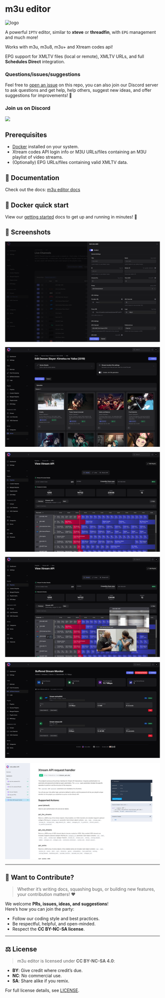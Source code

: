 # m3u editor

![logo](./public/favicon.png)

A powerful `IPTV` editor, similar to **xteve** or **threadfin**, with `EPG` management and much more!

Works with m3u, m3u8, m3u+ and Xtream codes api!

EPG support for XMLTV files (local or remote), XMLTV URLs, and full **Schedules Direct** integration.

### Questions/issues/suggestions

Feel free to [open an issue](https://github.com/sparkison/m3u-editor/issues/new?template=bug_report.md) on this repo, you can also join our Discord server to ask questions and get help, help others, suggest new ideas, and offer suggestions for improvements! 🎉

### Join us on Discord

[![](https://dcbadge.limes.pink/api/server/rS3abJ5dz7)](https://discord.gg/rS3abJ5dz7)

## Prerequisites

- [Docker](https://www.docker.com/) installed on your system.
- Xtream codes API login info or M3U URLs/files containing an M3U playlist of video streams.
- (Optionally) EPG URLs/files containing valid XMLTV data.

## 📖 Documentation

Check out the docs: [m3u editor docs](https://sparkison.github.io/m3u-editor-docs/)

## 🐳 Docker quick start

View our [getting started](https://sparkison.github.io/m3u-editor-docs/docs/about/getting-started/) docs to get up and running in minutes! 🥳

## 📸 Screenshots

![Channel editor](./screenshots/channel-editing.png)

![Series management](./screenshots/series-mgmt.png)

![Playlist EPG preview](./screenshots/in-app-playlist-epg-preview.png)

![EPG preview with playpack](./screenshots/in-app-playlist-epg-playback.png)

![Proxy stats](./screenshots/proxy-monitor.png)

![API](./screenshots/api.png)

---

## 🤝 Want to Contribute?

> Whether it’s writing docs, squashing bugs, or building new features, your contribution matters! ❤️

We welcome **PRs, issues, ideas, and suggestions**!\
Here’s how you can join the party:

- Follow our coding style and best practices.
- Be respectful, helpful, and open-minded.
- Respect the **CC BY-NC-SA license**.


---

## ⚖️ License  

> m3u editor is licensed under **CC BY-NC-SA 4.0**:  

- **BY**: Give credit where credit’s due.  
- **NC**: No commercial use.  
- **SA**: Share alike if you remix.  

For full license details, see [LICENSE](https://creativecommons.org/licenses/by-nc-sa/4.0/).
